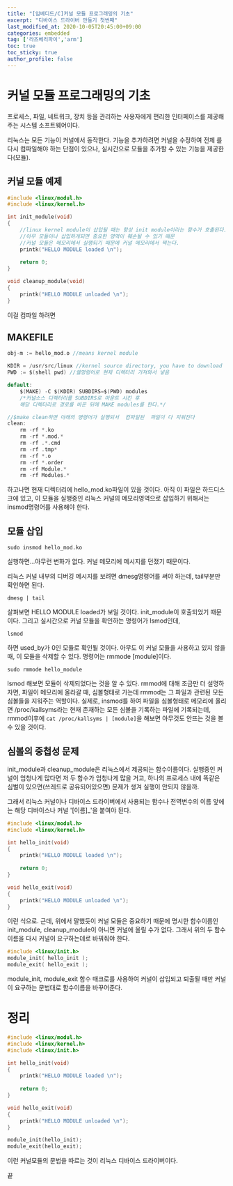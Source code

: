 ```yaml
---
title: "[임베디드/C]커널 모듈 프로그래밍의 기초"
excerpt: "디바이스 드라이버 만들기 첫번째"
last_modified_at: 2020-10-05T20:45:00+09:00
categories: embedded
tag: ['라즈베리파이','arm']
toc: true
toc_sticky: true
author_profile: false
---
```

# 커널 모듈 프로그래밍의 기초

프로세스, 파일, 네트워크,  장치 등을 관리하는 사용자에게 편리한 인터페이스를 제공해주는 시스템 소프트웨어이다.

리눅스는 모든 기능이 커널에서 동작한다. 기능을 추가하려면 커널을 수정하여 전체 를 다시 컴파일해야 하는 단점이 있으나, 실시간으로 모듈을 추가할 수 있는 기능을 제공한다(모듈).

## 커널 모듈 예제

``` c
#include <linux/modul.h>
#include <linux/kernel.h>

int init_module(void)
{
	//linux kernel module이 삽입될 때는 항상 init module이라는 함수가 호출된다.
	//아무 모듈이나 삽입하게되면 중요한 영역이 훼손될 수 있기 때문
	//커널 모듈은 메모리에서 실행되기 때문에 커널 메모리에서 찍는다.
	printk("HELLO MODULE loaded \n");
	
	return 0;
}

void cleanup_module(void)
{
	printk("HELLO MODULE unloaded \n");
}
```

이걸 컴파일 하려면

## MAKEFILE

``` c
obj-m := hello_mod.o //means kernel module

KDIR = /usr/src/linux //kernel source directory, you have to download
PWD := $(shell pwd) //쉘명령어로 현제 디렉터리 가져와서 넣음

default:
	$(MAKE) -C $(KDIR) SUBDIRS=$(PWD) modules
	/*커널소스 디렉터리를 SUBDIRS로 마운트 시킨 후
	해당 디렉터리로 경로를 바꾼 뒤에 MAKE modules를 한다.*/

//$make clean하면 아래의 명령어가 실행되서  컴파일된  파일이 다 지워진다 
clean:
	rm -rf *.ko
	rm -rf *.mod.*
	rm -rf .*.cmd
	rm -rf .tmp*
	rm -rf *.o
	rm -rf *.order
	rm -rf Module.*
	rm -rf Modules.*
```

하고나면 현재 디렉터리에 hello_mod.ko파일이 있을 것이다.
아직 이 파일은 하드디스크에 있고, 이 모듈을 실행중인 리눅스 커널의 메모리영역으로 삽입하기 위해서는 insmod명령어를 사용해야 한다.

## 모듈 삽입

``` shell
sudo insmod hello_mod.ko
```
실행하면...아무런 변화가  없다.
커널 메모리에 메시지를 던졌기 때문이다.

리눅스 커널 내부의 디버깅 메시지를 보려면 dmesg명령어를  써야 하는데, tail부분만 확인하면 된다.

``` shell
dmesg | tail
```
살펴보면 HELLO MODULE loaded가 보일 것이다. init_module이 호출되었기 때문이다. 그리고 실시간으로 커널 모듈을 확인하는 명령어가 lsmod인데,

``` shell
lsmod
```
하면 used_by가 0인 모듈로 확인될 것이다. 아무도 이  커널 모듈을 사용하고 있지 않을 때, 이 모듈을 삭제할 수 있다. 명령어는 rmmode [module]이다.

``` shell
sudo rmmode hello_module
```
lsmod 해보면 모듈이 삭제되었다는 것을 알  수 있다.
rmmod에 대해 조금만 더 설명하자면,
파일이  메모리에 올라갈 때, 심볼형태로 가는데 rmmod는 그 파일과 관련된 모든 심볼들을 지워주는 역할이다. 실제로, insmod를 하여 파일을 심볼형태로 메모리에 올리면 /proc/kallsyms라는 현재 존재하는 모든 심볼을 기록하는  파일에 기록되는데, rmmod이후에 `cat /proc/kallsyms | [module]`을 해보면 아무것도 안뜨는 것을 볼 수 있을 것이다.

## 심볼의 중첩성 문제

init_module과 cleanup_module은 리눅스에서 제공되는 함수이름이다. 실행중인 커널이 엄청나게 많다면 저 두 함수가 엄청나게 많을 거고, 하나의 프로세스 내에 똑같은 심벌이 있으면(쓰레드로 공유되어있으면) 문제가 생겨 실행이 안되지 않을까.

그래서 리눅스 커널이나 디바이스 드라이버에서 사용되는 함수나 전역변수의 이름 앞에는 해당 디바이스나 커널 '[이름]_'을 붙여야 된다.

``` c
#include <linux/modul.h>
#include <linux/kernel.h>

int hello_init(void)
{
	printk("HELLO MODULE loaded \n");
	
	return 0;
}

void hello_exit(void)
{
	printk("HELLO MODULE unloaded \n");
}
```

이런 식으로.
근데, 위에서 말했듯이 커널 모듈은 중요하기 때문에 명시한 함수이름인 init_module, cleanup_module이 아니면 커널에 올릴 수가 없다. 그래서 위의 두 함수이름을 다시 커널이 요구하는데로 바꿔줘야 한다.

``` c
#include <linux/init.h>
module_init( hello_init );
module_exit( hello_exit );
```
module_init, module_exit 함수 매크로를 사용하여 커널이 삽입되고 퇴출될 때만 커널이 요구하는 문법대로 함수이름을 바꾸어준다.

# 정리

``` c
#include <linux/modul.h>
#include <linux/kernel.h>
#include <linux/init.h>

int hello_init(void)
{
	printk("HELLO MODULE loaded \n");
	
	return 0;
}

void hello_exit(void)
{
	printk("HELLO MODULE unloaded \n");
}

module_init(hello_init);
module_exit(hello_exit);
```

이런 커널모듈의 문법을 따르는 것이 리눅스 디바이스 드라이버이다.

끝